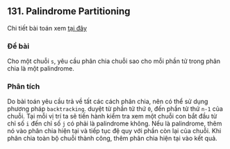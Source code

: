 ## 131. Palindrome Partitioning

Chi tiết bài toán xem [tại đây](https://leetcode.com/problems/palindrome-partitioning/description/)

### Đề bài
Cho một chuỗi `s`, yêu cầu phân chia chuỗi sao cho mỗi phần tử trong phân chia là một palindrome.


### Phân tích
Do bài toán yêu cầu trả về tất các cách phân chia, nên có thể sử dụng phương pháp `backtracking`.
duyệt từ phần tử thứ `0`, đến phần tử thứ `n-1` của chuỗi.
Tại mỗi vị trí ta sẽ tiến hành kiểm tra xem một chuỗi con bắt đầu từ chỉ số `i` đến chỉ số `j` có phải là palindrome không.
Nếu là palindrome, thêm nó vào phân chia hiện tại và tiếp tục đệ quy với phần còn lại của chuỗi.
Khi phân chia toàn bộ chuỗi thành công, thêm phân chia hiện tại vào kết quả.

